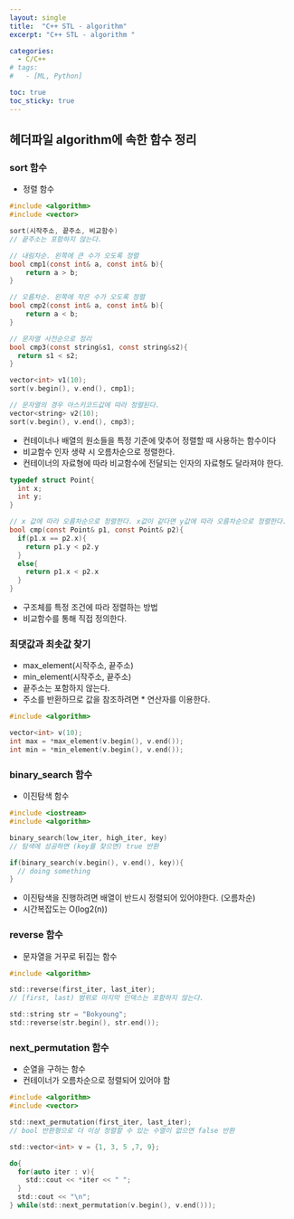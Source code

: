 ```yaml
---
layout: single
title:  "C++ STL - algorithm"
excerpt: "C++ STL - algorithm "

categories:
  - C/C++
# tags:
#   - [ML, Python]

toc: true
toc_sticky: true
---
```


## 헤더파일 algorithm에 속한 함수 정리

### sort 함수
- 정렬 함수

```c
#include <algorithm>
#include <vector>

sort(시작주소, 끝주소, 비교함수)
// 끝주소는 포함하지 않는다.

// 내림차순. 왼쪽에 큰 수가 오도록 정렬
bool cmp1(const int& a, const int& b){
    return a > b;
}

// 오름차순. 왼쪽에 작은 수가 오도록 정렬
bool cmp2(const int& a, const int& b){
    return a < b;
}

// 문자열 사전순으로 정리
bool cmp3(const string&s1, const string&s2){
  return s1 < s2;
}

vector<int> v1(10);
sort(v.begin(), v.end(), cmp1);

// 문자열의 경우 아스키코드값에 따라 정렬된다.
vector<string> v2(10);
sort(v.begin(), v.end(), cmp3);


```

- 컨테이너나 배열의 원소들을 특정 기준에 맞추어 정렬할 때 사용하는 함수이다
- 비교함수 인자 생략 시 오름차순으로 정렬한다.
- 컨테이너의 자료형에 따라 비교함수에 전달되는 인자의 자료형도 달라져야 한다.

```c
typedef struct Point{
  int x;
  int y;
}

// x 값에 따라 오름차순으로 정렬한다. x값이 같다면 y값에 따라 오름차순으로 정렬한다.
bool cmp(const Point& p1, const Point& p2){
  if(p1.x == p2.x){
    return p1.y < p2.y
  }
  else{
    return p1.x < p2.x
  }
}
```

- 구조체를 특정 조건에 따라 정렬하는 방법
- 비교함수를 통해 직접 정의한다.


### 최댓값과 최솟값 찾기
- max_element(시작주소, 끝주소)
- min_element(시작주소, 끝주소)
- 끝주소는 포함하지 않는다.
- 주소를 반환하므로 값을 참조하려면 * 연산자를 이용한다.

```c
#include <algorithm>

vector<int> v(10);
int max = *max_element(v.begin(), v.end());
int min = *min_element(v.begin(), v.end());
```

### binary_search 함수
- 이진탐색 함수

```c
#include <iostream>
#include <algorithm>

binary_search(low_iter, high_iter, key)
// 탐색에 성공하면 (key를 찾으면) true 반환

if(binary_search(v.begin(), v.end(), key)){
  // doing something
}

```

- 이진탐색을 진행하려면 배열이 반드시 정렬되어 있어야한다. (오름차순)
- 시간복잡도는 O(log2(n))


### reverse 함수
- 문자열을 거꾸로 뒤집는 함수

```c
#include <algorithm>

std::reverse(first_iter, last_iter);
// [first, last) 범위로 마지막 인덱스는 포함하지 않는다.

std::string str = "Bokyoung";
std::reverse(str.begin(), str.end());

```

### next_permutation 함수
- 순열을 구하는 함수
- 컨테이너가 오름차순으로 정렬되어 있어야 함

```c
#include <algorithm>
#include <vector>

std::next_permutation(first_iter, last_iter);
// bool 반환형으로 더 이상 정렬할 수 있는 수열이 없으면 false 반환

std::vector<int> v = {1, 3, 5 ,7, 9};

do{
  for(auto iter : v){
    std::cout << *iter << " ";
  }
  std::cout << "\n";
} while(std::next_permutation(v.begin(), v.end()));

```
